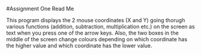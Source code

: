 #Assignment One Read Me

This program displays the 2 mouse coordinates (X and Y) going thorugh various functions (addition, subtraction, multiplication etc.)  on the screen as text when you press one of the arrow keys. Also, the two boxes in the middle of the screen change colours depending on which coordinate has the higher value and which coordinate has the lower value.